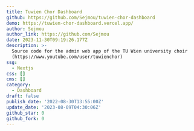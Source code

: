 ```yaml
---
title: Tuwien Chor Dashboard
github: https://github.com/Sejmou/tuwien-chor-dashboard
demo: https://tuwien-chor-dashboard.vercel.app/
author: Sejmou
author_link: https://github.com/Sejmou
date: 2023-11-30T09:19:26.177Z
description: >-
  Source code for the admin web app of the TU Wien university choir
  (https://www.youtube.com/user/tuwienchor)
ssg:
  - Nextjs
css: []
cms: []
category:
  - Dashboard
draft: false
publish_date: '2022-08-30T13:55:00Z'
update_date: '2023-08-09T04:30:06Z'
github_star: 0
github_fork: 0
---
```

